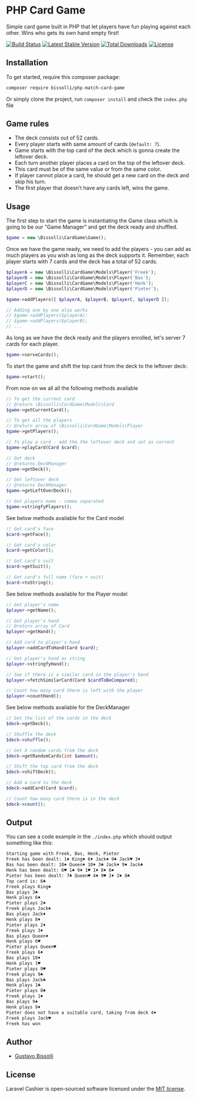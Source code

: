 # PHP Card Game
Simple card game built in PHP that let players have fun playing against each other. Wins who gets its own hand empty first!

[![Build Status](https://travis-ci.org/bissolli/php-match-card-game.svg?branch=master)](https://travis-ci.org/bissolli/php-match-card-game)
[![Latest Stable Version](https://poser.pugx.org/bissolli/php-match-card-game/v/stable)](https://packagist.org/packages/bissolli/php-match-card-game)
[![Total Downloads](https://poser.pugx.org/bissolli/php-match-card-game/downloads)](https://packagist.org/packages/bissolli/php-match-card-game)
[![License](https://poser.pugx.org/bissolli/php-match-card-game/license)](https://packagist.org/packages/bissolli/php-match-card-game)

## Installation
To get started, require this composer package:

```bash
composer require bissolli/php-match-card-game
```

Or simply clone the project, run `composer install` and check the `index.php` file

## Game rules
- The deck consists out of 52 cards.
- Every player starts with same amount of cards (`default: 7`).
- Game starts with the top card of the deck which is gonna create the leftover deck.
- Each turn another player places a card on the top of the leftover deck.
- This card must be of the same value or from the same color.
- If player cannot place a card, he should get a new card on the deck and skip his turn.
- The first player that doesn’t have any cards left, wins the game.

## Usage
The first step to start the game is instantiating the Game class which is going to be our "Game Manager" and get the deck ready and shuffled.
```php
$game = new \Bissolli\CardGame\Game();
```

Once we have the game ready, we need to add the players - you can add as much players as you wish as long as the deck supports it.
Remember, each player starts with 7 cards and the deck has a total of 52 cards.
```php
$playerA = new \Bissolli\CardGame\Models\Player('Freek');
$playerB = new \Bissolli\CardGame\Models\Player('Bas');
$playerC = new \Bissolli\CardGame\Models\Player('Henk');
$playerD = new \Bissolli\CardGame\Models\Player('Pieter');

$game->addPlayers([ $playerA, $playerB, $playerC, $playerD ]);

// Adding one by one also works
// $game->addPlayers($playerA);
// $game->addPlayers($playerB);
// ...
```

As long as we have the deck ready and the players enrolled, let's server 7 cards for each player.
```php
$game->serveCards();
```

To start the game and shift the top card from the deck to the leftover deck:
```php
$game->start();
```

From now on we all all the following methods available
````php
// To get the current card
// @return \Bissolli\CardGame\Models\Card
$game->getCurrentCard();

// To get all the players
// @return array of \Bissolli\CardGame\Models\Player
$game->getPlayers();

// To play a card - add the the leftover deck and set as current
$game->playCard(Card $card);

// Get deck
// @returns DeckManager
$game->getDeck();

// Get leftover deck
// @returns DeckManager
$game->getLeftOverDeck();

// Get players name - comma separated
$game->stringfyPlayers();
````

See below methods available for the Card model
```php
// Get card's face
$card->getFace();

// Get card's color
$card->getColor();

// Get card's suit
$card->getSuit();

// Get card's full name (face + suit)
$card->toString();
```

See below methods available for the Player model
```php
// Get player's name
$player->getName();

// Get player's hand
// @return array of Card
$player->getHand();

// Add card to player's hand
$player->addCardToHand(Card $card);

// Get player's hand as string
$player->stringfyHand();

// See if there is a similar card in the player's hand
$player->fetchSimilarCard(Card $cardToBeCompared);

// Count how many card there is left with the player
$player->countHand();
```

See below methods available for the DeckManager
```php
// Get the list of the cards in the deck 
$deck->getDeck();

// Shuffle the deck
$deck->shuffle();

// Get X random cards from the deck
$deck->getRandomCards(int $amount);

// Shift the top card from the deck
$deck->shiftDeck();

// Add a card to the deck
$deck->addCard(Card $card);

// Count how many card there is in the deck
$deck->count();
```

## Output
You can see a code example in the `./index.php` which should output something like this:
```html
Starting game with Freek, Bas, Henk, Pieter
Freek has been dealt: 1♠ King♠ 6♦ Jack♠ 9♣ Jack♥ 3♦ 
Bas has been dealt: 10♠ Queen♦ 10♦ 3♣ Jack♦ 9♠ Jack♣ 
Henk has been dealt: 6♥ 1♣ 9♦ 1♥ 1♦ 8♦ 6♠ 
Pieter has been dealt: 7♣ Queen♥ 4♠ 9♥ 2♦ 2♠ 8♣ 
Top card is: 6♣
Freek plays King♠
Bas plays 3♣
Henk plays 6♠
Pieter plays 2♠
Freek plays Jack♠
Bas plays Jack♦
Henk plays 8♦
Pieter plays 2♦
Freek plays 3♦
Bas plays Queen♦
Henk plays 6♥
Pieter plays Queen♥
Freek plays 6♦
Bas plays 10♦
Henk plays 1♥
Pieter plays 9♥
Freek plays 9♣
Bas plays Jack♣
Henk plays 1♣
Pieter plays 8♣
Freek plays 1♠
Bas plays 9♠
Henk plays 9♦
Pieter does not have a suitable card, taking from deck 4♦
Freek plays Jack♥
Freek has won
```

## Author
- [Gustavo Bissolli](mailto:gustavo.bissolli@gmail.com)

## License

Laravel Cashier is open-sourced software licensed under the [MIT license](https://opensource.org/licenses/MIT).
